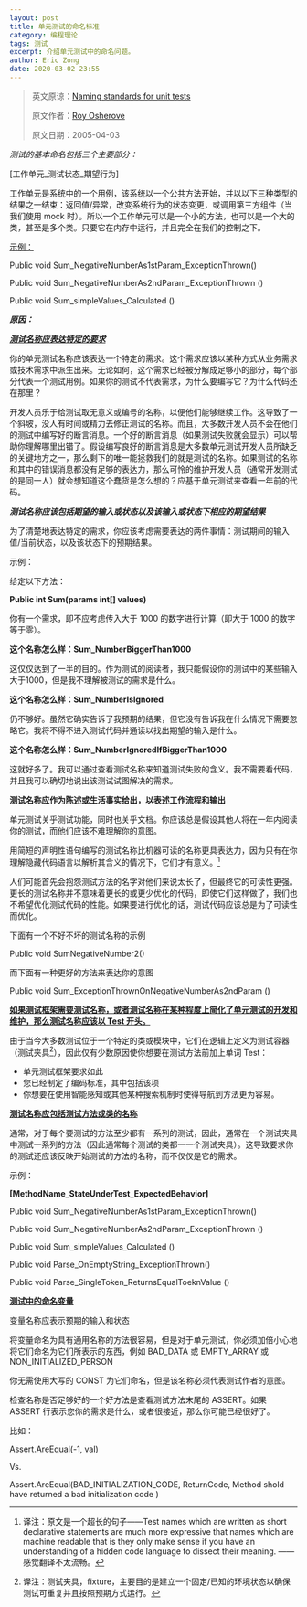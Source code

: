 ```yaml
---
layout: post
title: 单元测试的命名标准
category: 编程理论
tags: 测试
excerpt: 介绍单元测试中的命名问题。
author: Eric Zong
date: 2020-03-02 23:55
---
```


> 英文原谅：[Naming standards for unit tests](https://osherove.com/blog/2005/4/3/naming-standards-for-unit-tests.html)
>
> 原文作者：[Roy Osherove](https://osherove.com/)
>
> 原文日期：2005-04-03

*测试的基本命名包括三个主要部分：*

[工作单元\_测试状态\_期望行为]

工作单元是系统中的一个用例，该系统以一个公共方法开始，并以以下三种类型的结果之一结束：返回值/异常，改变系统行为的状态变更，或调用第三方组件（当我们使用 mock 时）。所以一个工作单元可以是一个小的方法，也可以是一个大的类，甚至是多个类。只要它在内存中运行，并且完全在我们的控制之下。

<u>示例：</u>

Public void Sum_NegativeNumberAs1stParam_ExceptionThrown()

Public void Sum_NegativeNumberAs2ndParam_ExceptionThrown ()

Public void Sum_simpleValues_Calculated ()

***原因：***

<u>***测试名称应表达特定的要求***</u>

你的单元测试名称应该表达一个特定的需求。这个需求应该以某种方式从业务需求或技术需求中派生出来。无论如何，这个需求已经被分解成足够小的部分，每个部分代表一个测试用例。如果你的测试不代表需求，为什么要编写它？为什么代码还在那里？

开发人员乐于给测试取无意义或编号的名称，以便他们能够继续工作。这导致了一个斜坡，没人有时间或精力去修正测试的名称。而且，大多数开发人员不会在他们的测试中编写好的断言消息。一个好的断言消息（如果测试失败就会显示）可以帮助你理解哪里出错了。假设编写良好的断言消息是大多数单元测试开发人员所缺乏的关键地方之一，那么剩下的唯一能拯救我们的就是测试的名称。如果测试的名称和其中的错误消息都没有足够的表达力，那么可怜的维护开发人员（通常开发测试的是同一人）就会想知道这个蠢货是怎么想的？应基于单元测试来查看一年前的代码。

***测试名称应该包括期望的输入或状态以及该输入或状态下相应的期望结果***

为了清楚地表达特定的需求，你应该考虑需要表达的两件事情：测试期间的输入值/当前状态，以及该状态下的预期结果。

示例：

给定以下方法：

**Public int Sum(params int[] values)**

你有一个需求，即不应考虑传入大于 1000 的数字进行计算（即大于 1000 的数字等于零）。

**这个名称怎么样：Sum_NumberBiggerThan1000**

这仅仅达到了一半的目的。作为测试的阅读者，我只能假设你的测试中的某些输入大于1000，但是我不理解被测试的需求是什么。

**这个名称怎么样：Sum_NumberIsIgnored**

仍不够好。虽然它确实告诉了我预期的结果，但它没有告诉我在什么情况下需要忽略它。我将不得不进入测试代码并通读以找出期望的输入是什么。

**这个名称怎么样：Sum_NumberIgnoredIfBiggerThan1000**

这就好多了。我可以通过查看测试名称来知道测试失败的含义。我不需要看代码，并且我可以确切地说出该测试试图解决的需求。

**测试名称应作为陈述或生活事实给出，以表述工作流程和输出**

单元测试关乎测试功能，同时也关乎文档。你应该总是假设其他人将在一年内阅读你的测试，而他们应该不难理解你的意图。

用简短的声明性语句编写的测试名称比机器可读的名称更具表达力，因为只有在你理解隐藏代码语言以解析其含义的情况下，它们才有意义。[^1]

人们可能首先会抱怨测试方法的名字对他们来说太长了，但最终它的可读性更强。更长的测试名称并不意味着更长的或更少优化的代码，即使它们这样做了，我们也不希望优化测试代码的性能。如果要进行优化的话，测试代码应该总是为了可读性而优化。

下面有一个不好不坏的测试名称的示例

Public void SumNegativeNumber2()

而下面有一种更好的方法来表达你的意图

Public void Sum_ExceptionThrownOnNegativeNumberAs2ndParam ()

**<u>如果测试框架需要测试名称，或者测试名称在某种程度上简化了单元测试的开发和维护，那么测试名称应该以 Test 开头。</u>**

由于当今大多数测试位于一个特定的类或模块中，它们在逻辑上定义为测试容器（测试夹具[^2]），因此仅有少数原因使你想要在测试方法前加上单词 Test：

- 单元测试框架要求如此
- 您已经制定了编码标准，其中包括该项
- 你想要在使用智能感知或其他某种搜索机制时使得导航到方法更为容易。

**<u>测试名称应包括测试方法或类的名称</u>**

通常，对于每个要测试的方法至少都有一系列的测试，因此，通常在一个测试夹具中测试一系列的方法（因此通常每个测试的类都一一个测试夹具）。这导致要求你的测试还应该反映开始测试的方法的名称，而不仅仅是它的需求。

示例：

**[MethodName_StateUnderTest_ExpectedBehavior]**

Public void Sum_NegativeNumberAs1stParam_ExceptionThrown()

Public void Sum_NegativeNumberAs2ndParam_ExceptionThrown ()

Public void Sum_simpleValues_Calculated ()

Public void Parse_OnEmptyString_ExceptionThrown()

Public void Parse_SingleToken_ReturnsEqualToeknValue ()

**<u>测试中的命名变量</u>**

变量名称应表示预期的输入和状态

将变量命名为具有通用名称的方法很容易，但是对于单元测试，你必须加倍小心地将它们命名为它们所表示的东西，例如 BAD_DATA 或 EMPTY_ARRAY 或 NON_INITIALIZED_PERSON

你无需使用大写的 CONST 为它们命名，但是该名称必须代表测试作者的意图。

检查名称是否足够好的一个好方法是查看测试方法末尾的 ASSERT。如果 ASSERT 行表示您你的需求是什么，或者很接近，那么你可能已经很好了。

比如：

Assert.AreEqual(-1, val)

Vs.

Assert.AreEqual(BAD_INITIALIZATION_CODE, ReturnCode, Method shold have returned a bad initialization code )



[^1]: 译注：原文是一个超长的句子——Test names which are written as short declarative statements are much more expressive that names which are machine readable that is they only make sense if you have an understanding of a hidden code language to dissect their meaning. ——感觉翻译不太流畅。 
[^2]: 译注：测试夹具，fixture，主要目的是建立一个固定/已知的环境状态以确保测试可重复并且按照预期方式运行。

